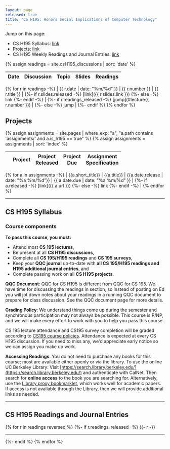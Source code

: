 ```yaml
---
layout: page
released: true
title: "CS H195: Honors Social Implications of Computer Technology"
---
```


Jump on this page:

- CS H195 Syllabus: [link](#cs-h195-syllabus)
- Projects: [link](#projects)
- CS H195 Weekly Readings and Journal Entries: [link](#cs-h195-readings-and-journal-entries)

{% assign readings = site.csH195_discussions | sort: 'date' %}

| Date  | Discussion | Topic                                 | Slides | Readings |
|-------|-------- | --------------------------------------|--------| ----------- |
{% for r in readings -%}
  | {{ r.date | date: "%m/%d" }} | {{ r.number }} | {{ r.title }} |
  {%- if r.slides.released -%}
    [link]({{ r.slides.link }})
  {%- else -%}
    link
  {%- endif -%}
  |
  {%- if r.readings_released -%}
    [jump](#lecture{{ r.number }}) |
  {%- else -%}
    jump |
  {%- endif %}
{% endfor %}

## Projects

{% assign assignments = site.pages | where_exp: "a", "a.path contains 'assignments/' and a.is_h195 == true" %}
{% assign assignments = assignments | sort: 'index' %}

|  | Project  | Project<br/>Released | Project<br/>Due | Assignment<br/>Specification |
| ----- | ------ | ----- | --- | --- |
{% for a in assignments -%}
  | {{a.short_title}} | {{a.title}} | {{a.date.release | date: "%a %m/%d"}} | {{ a.date.due | date: "%a %m/%d" }} |
  {%- if a.released -%}
    [link]({{ a.url }})
  {%- else -%}
    link
  {%- endif -%}
  |
{% endfor %}

***

## CS H195 Syllabus

### Course components

**To pass this course, you must:**

- Attend most <b>CS 195 lectures</b>,
- Be present at all <b>CS H195 discussions</b>,
- Complete all <b>CS 195/H195 readings</b> and <b>CS 195 surveys</b>,
- Keep your <b>QQC journal</b> up-to-date with <b>all CS 195/H195 readings and H195 additional journal entries</b>, and
- Complete passing work on all <b>CS H195 projects</b>.

**QQC Document**: QQC for CS H195 is different from QQC for CS 195. We have time for discussing the readings in section, so instead of posting on Ed you will jot down notes about your readings in a running QQC document to prepare for class discussion. See the QQC document page for more details.

**Grading Policy**: 
We understand things come up during the semester and
synchronous participation may not always be possible. This course is P/NP, and
we will make every effort to work with you to help you pass this course.

CS 195 lecture attendance and CS195 survey completion will be graded according to [CS195 course policies](syllabus). Attendance is expected at every CS H195 discussion. If you need to miss any, we'd appreciate early notice so we can assign you make up work.

**Accessing Readings**: You do not need to purchase any books for this course; most are available either openly or via the library.
To use the online UC Berkeley Library: Visit [https://search.library.berkeley.edu/](https://search.library.berkeley.edu/) and authenticate with CalNet. Then search for <b>online access</b> to the book you are searching for. Alternatively, use the [Library proxy bookmarklet](https://guides.lib.berkeley.edu/ezproxy/browser-bookmarklet), which works well for academic papers.
If access is not available through the Library, then we will provide additional links as needed.

<!--
Intead of the CS 195 essays, this semester we are building new H195 project assignments.
This semester, we are trying some new assignments for CS H195. We appreciate your working with us to design this course, and we welcome your feedback!!

<b>1. Social Media Simulation</b>:
[link](proj1)
(individual)
Analyze the dynamics of
information bubbles and polarization in social network models. Submit a writeup.
<br/>

<b>2. Teaching Computing in the News</b>:
[link](proj2)
What H195 discussion would
you run? Build a lesson plan for a 50-minute discussion for (future) H195
students to engage critically with the social context of a particular computing
technology. We will provide readings on pedagogical practices.


<b>3. Technology and the Community</b>: (groups) Engage with the community to
inform impacts of technology on particular groups of people. This project is
*open-ended* and we are hoping that we can co-design this assessment with
you. What do you want to have learned from this class? What kind of community
do you want to participate in?
  -->

***

## CS H195 Readings and Journal Entries

{% for r in readings reversed %}
  {%- if r.readings_released -%}
    {{- r -}}
    <hr>
  {%- endif %}
{% endfor %}
